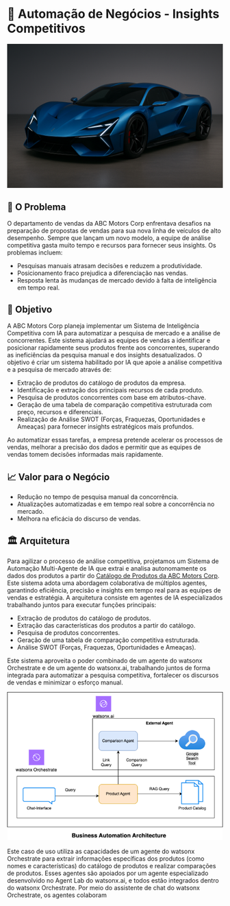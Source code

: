 # 🥇 Automação de Negócios - Insights Competitivos

<!--![image](https://github.ibm.com/skol/agentic-ai-client-bootcamp/assets/451557/b9fb42fc-4aa1-4010-b850-5c8f20e3e05a)-->
![image](assets/hypercar3.png)

## 🤔 O Problema

O departamento de vendas da ABC Motors Corp enfrentava desafios na preparação de propostas de vendas para sua nova linha de veículos de alto desempenho. Sempre que lançam um novo modelo, a equipe de análise competitiva gasta muito tempo e recursos para fornecer seus insights. Os problemas incluem:

- Pesquisas manuais atrasam decisões e reduzem a produtividade.
- Posicionamento fraco prejudica a diferenciação nas vendas.
- Resposta lenta às mudanças de mercado devido à falta de inteligência em tempo real.

## 🎯 Objetivo

A ABC Motors Corp planeja implementar um Sistema de Inteligência Competitiva com IA para automatizar a pesquisa de mercado e a análise de concorrentes. Este sistema ajudará as equipes de vendas a identificar e posicionar rapidamente seus produtos frente aos concorrentes, superando as ineficiências da pesquisa manual e dos insights desatualizados. O objetivo é criar um sistema habilitado por IA que apoie a análise competitiva e a pesquisa de mercado através de:

* Extração de produtos do catálogo de produtos da empresa.
* Identificação e extração dos principais recursos de cada produto.
* Pesquisa de produtos concorrentes com base em atributos-chave.
* Geração de uma tabela de comparação competitiva estruturada com preço, recursos e diferenciais.
* Realização de Análise SWOT (Forças, Fraquezas, Oportunidades e Ameaças) para fornecer insights estratégicos mais profundos.

Ao automatizar essas tarefas, a empresa pretende acelerar os processos de vendas, melhorar a precisão dos dados e permitir que as equipes de vendas tomem decisões informadas mais rapidamente.

## 📈 Valor para o Negócio

* Redução no tempo de pesquisa manual da concorrência.
* Atualizações automatizadas e em tempo real sobre a concorrência no mercado.
* Melhora na eficácia do discurso de vendas.

## 🏛 Arquitetura

Para agilizar o processo de análise competitiva, projetamos um Sistema de Automação Multi-Agente de IA que extrai e analisa autonomamente os dados dos produtos a partir do [Catálogo de Produtos da ABC Motors Corp](../../../anexos/businessautomation/ABC_Motor_Product_Catalog.pdf). Este sistema adota uma abordagem colaborativa de múltiplos agentes, garantindo eficiência, precisão e insights em tempo real para as equipes de vendas e estratégia. A arquitetura consiste em agentes de IA especializados trabalhando juntos para executar funções principais:

  * Extração de produtos do catálogo de produtos.
  * Extração das características dos produtos a partir do catálogo.
  * Pesquisa de produtos concorrentes.
  * Geração de uma tabela de comparação competitiva estruturada.
  * Análise SWOT (Forças, Fraquezas, Oportunidades e Ameaças).

Este sistema aproveita o poder combinado de um agente do watsonx Orchestrate e de um agente do watsonx.ai, trabalhando juntos de forma integrada para automatizar a pesquisa competitiva, fortalecer os discursos de vendas e minimizar o esforço manual.

<img width="900" alt="image" src="assets/Business_Automation_Architecture.png">

Este caso de uso utiliza as capacidades de um agente do watsonx Orchestrate para extrair informações específicas dos produtos (como nomes e características) do catálogo de produtos e realizar comparações de produtos. Esses agentes são apoiados por um agente especializado desenvolvido no Agent Lab do watsonx.ai, e todos estão integrados dentro do watsonx Orchestrate. Por meio do assistente de chat do watsonx Orchestrate, os agentes colaboram
